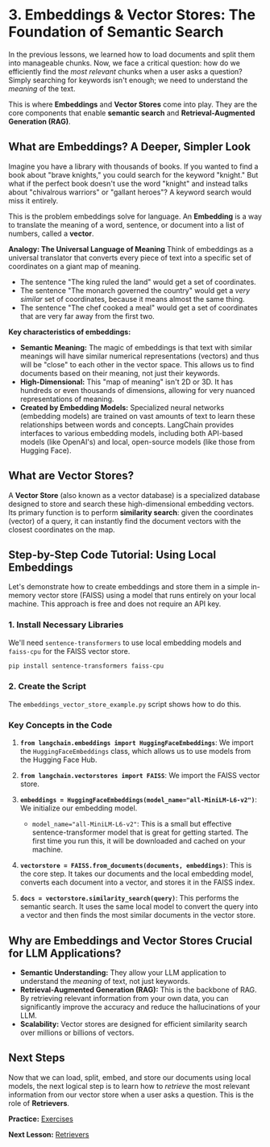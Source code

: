 # 3. Embeddings & Vector Stores: The Foundation of Semantic Search

In the previous lessons, we learned how to load documents and split them into manageable chunks. Now, we face a critical question: how do we efficiently find the *most relevant* chunks when a user asks a question? Simply searching for keywords isn't enough; we need to understand the *meaning* of the text.

This is where **Embeddings** and **Vector Stores** come into play. They are the core components that enable **semantic search** and **Retrieval-Augmented Generation (RAG)**.

## What are Embeddings? A Deeper, Simpler Look

Imagine you have a library with thousands of books. If you wanted to find a book about "brave knights," you could search for the keyword "knight." But what if the perfect book doesn't use the word "knight" and instead talks about "chivalrous warriors" or "gallant heroes"? A keyword search would miss it entirely.

This is the problem embeddings solve for language. An **Embedding** is a way to translate the meaning of a word, sentence, or document into a list of numbers, called a **vector**.

**Analogy: The Universal Language of Meaning**
Think of embeddings as a universal translator that converts every piece of text into a specific set of coordinates on a giant map of meaning.
-   The sentence "The king ruled the land" would get a set of coordinates.
-   The sentence "The monarch governed the country" would get a *very similar* set of coordinates, because it means almost the same thing.
-   The sentence "The chef cooked a meal" would get a set of coordinates that are very far away from the first two.

**Key characteristics of embeddings:**
*   **Semantic Meaning:** The magic of embeddings is that text with similar meanings will have similar numerical representations (vectors) and thus will be "close" to each other in the vector space. This allows us to find documents based on their meaning, not just their keywords.
*   **High-Dimensional:** This "map of meaning" isn't 2D or 3D. It has hundreds or even thousands of dimensions, allowing for very nuanced representations of meaning.
*   **Created by Embedding Models:** Specialized neural networks (embedding models) are trained on vast amounts of text to learn these relationships between words and concepts. LangChain provides interfaces to various embedding models, including both API-based models (like OpenAI's) and local, open-source models (like those from Hugging Face).

## What are Vector Stores?

A **Vector Store** (also known as a vector database) is a specialized database designed to store and search these high-dimensional embedding vectors. Its primary function is to perform **similarity search**: given the coordinates (vector) of a query, it can instantly find the document vectors with the closest coordinates on the map.

## Step-by-Step Code Tutorial: Using Local Embeddings

Let's demonstrate how to create embeddings and store them in a simple in-memory vector store (FAISS) using a model that runs entirely on your local machine. This approach is free and does not require an API key.

### 1. Install Necessary Libraries

We'll need `sentence-transformers` to use local embedding models and `faiss-cpu` for the FAISS vector store.

```bash
pip install sentence-transformers faiss-cpu
```

### 2. Create the Script

The `embeddings_vector_store_example.py` script shows how to do this.

### Key Concepts in the Code

1.  **`from langchain.embeddings import HuggingFaceEmbeddings`**: We import the `HuggingFaceEmbeddings` class, which allows us to use models from the Hugging Face Hub.

2.  **`from langchain.vectorstores import FAISS`**: We import the FAISS vector store.

3.  **`embeddings = HuggingFaceEmbeddings(model_name="all-MiniLM-L6-v2")`**: We initialize our embedding model.
    *   `model_name="all-MiniLM-L6-v2"`: This is a small but effective sentence-transformer model that is great for getting started. The first time you run this, it will be downloaded and cached on your machine.

4.  **`vectorstore = FAISS.from_documents(documents, embeddings)`**: This is the core step. It takes our documents and the local embedding model, converts each document into a vector, and stores it in the FAISS index.

5.  **`docs = vectorstore.similarity_search(query)`**: This performs the semantic search. It uses the same local model to convert the query into a vector and then finds the most similar documents in the vector store.

## Why are Embeddings and Vector Stores Crucial for LLM Applications?

*   **Semantic Understanding:** They allow your LLM application to understand the *meaning* of text, not just keywords.
*   **Retrieval-Augmented Generation (RAG):** This is the backbone of RAG. By retrieving relevant information from your own data, you can significantly improve the accuracy and reduce the hallucinations of your LLM.
*   **Scalability:** Vector stores are designed for efficient similarity search over millions or billions of vectors.

## Next Steps

Now that we can load, split, embed, and store our documents using local models, the next logical step is to learn how to *retrieve* the most relevant information from our vector store when a user asks a question. This is the role of **Retrievers**.

**Practice:** [Exercises](./exercises.md)

**Next Lesson:** [Retrievers](./../04-retrievers/README.md)
